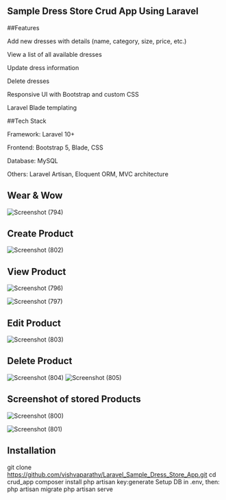 ## Sample Dress Store Crud App Using Laravel

##Features

Add new dresses with details (name, category, size, price, etc.)

View a list of all available dresses

Update dress information

Delete dresses

Responsive UI with Bootstrap and custom CSS

Laravel Blade templating

##Tech Stack

Framework: Laravel 10+

Frontend: Bootstrap 5, Blade, CSS

Database: MySQL

Others: Laravel Artisan, Eloquent ORM, MVC architecture

## Wear & Wow
![Screenshot (794)](https://github.com/user-attachments/assets/a2642312-9457-4eda-9d82-b255b628ff82)


## Create Product
![Screenshot (802)](https://github.com/user-attachments/assets/f8c30d52-48f1-4109-8139-e778e5465b32)


## View Product

![Screenshot (796)](https://github.com/user-attachments/assets/d496e939-b46e-485b-80e8-1298b4c8141c)

![Screenshot (797)](https://github.com/user-attachments/assets/312c0a83-a50e-4f78-a29f-50edbee8d4e4)

## Edit Product
![Screenshot (803)](https://github.com/user-attachments/assets/d440c5e3-0a09-4cfe-928d-0261b8963c26)

## Delete Product
![Screenshot (804)](https://github.com/user-attachments/assets/fdec7472-58ae-42d6-8136-7a8938694ed3)
![Screenshot (805)](https://github.com/user-attachments/assets/9993e9af-6fdd-4017-9713-51ac1a77a04d)

## Screenshot of stored Products

![Screenshot (800)](https://github.com/user-attachments/assets/203bc25e-3cf2-4ff4-a7d0-3b050482beae)

![Screenshot (801)](https://github.com/user-attachments/assets/bec81690-1539-4e4d-a935-baf6d53719f1)

## Installation
git clone https://github.com/vishvaparathy/Laravel_Sample_Dress_Store_App.git
cd crud_app
composer install
php artisan key:generate
Setup DB in .env, then:
php artisan migrate
php artisan serve


